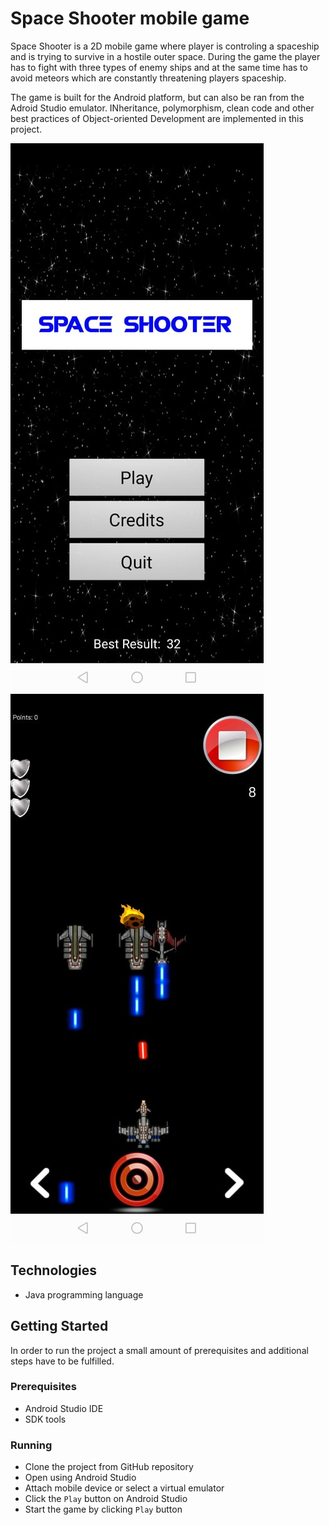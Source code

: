 # Space Shooter mobile game

Space Shooter is a 2D mobile game where player is controling a spaceship and is trying to survive in a hostile outer space. During the game the
player has to fight with three types of enemy ships and at the same time has to avoid meteors which are constantly threatening players spaceship.

The game is built for the Android platform, but can also be ran from the Adroid Studio emulator. INheritance, polymorphism, clean code and other
best practices of Object-oriented Development are implemented in this project.

![alt-text-1](app/src/main/res/screenshots/MainMenu.png "Main Menu") ![alt-text-2](app/src/main/res/screenshots/Gameplay1.png "Gameplay")

## Technologies

+ Java programming language

## Getting Started

In order to run the project a small amount of prerequisites and additional steps have to be fulfilled.

### Prerequisites

+ Android Studio IDE
+ SDK tools

### Running

+ Clone the project from GitHub repository
+ Open using Android Studio
+ Attach mobile device or select a virtual emulator
+ Click the `Play` button on Android Studio
+ Start the game by clicking `Play` button


